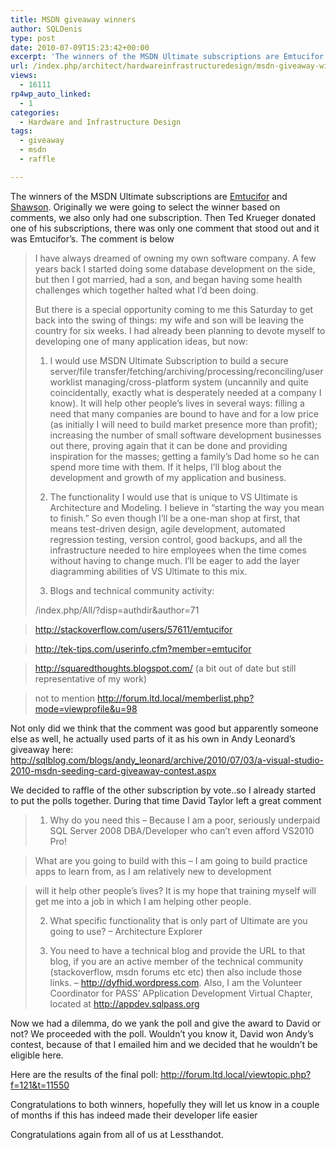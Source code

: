 ```yaml
---
title: MSDN giveaway winners
author: SQLDenis
type: post
date: 2010-07-09T15:23:42+00:00
excerpt: 'The winners of the MSDN Ultimate subscriptions are Emtucifor and Shawson. Originally we were going to select the winner based on comments, we also only had one subscription. Then Ted Krueger donated one of his subscriptions, there was only one comment t&hellip;'
url: /index.php/architect/hardwareinfrastructuredesign/msdn-giveaway-winners/
views:
  - 16111
rp4wp_auto_linked:
  - 1
categories:
  - Hardware and Infrastructure Design
tags:
  - giveaway
  - msdn
  - raffle

---
```

The winners of the MSDN Ultimate subscriptions are [Emtucifor][1] and [Shawson][2]. Originally we were going to select the winner based on comments, we also only had one subscription. Then Ted Krueger donated one of his subscriptions, there was only one comment that stood out and it was Emtucifor&#8217;s. The comment is below

> I have always dreamed of owning my own software company. A few years back I started doing some database development on the side, but then I got married, had a son, and began having some health challenges which together halted what I&#8217;d been doing.
> 
> But there is a special opportunity coming to me this Saturday to get back into the swing of things: my wife and son will be leaving the country for six weeks. I had already been planning to devote myself to developing one of many application ideas, but now:
> 
> 1) I would use MSDN Ultimate Subscription to build a secure server/file transfer/fetching/archiving/processing/reconciling/user worklist managing/cross-platform system (uncannily and quite coincidentally, exactly what is desperately needed at a company I know). It will help other people&#8217;s lives in several ways: filling a need that many companies are bound to have and for a low price (as initially I will need to build market presence more than profit); increasing the number of small software development businesses out there, proving again that it can be done and providing inspiration for the masses; getting a family&#8217;s Dad home so he can spend more time with them. If it helps, I&#8217;ll blog about the development and growth of my application and business.
> 
> 2) The functionality I would use that is unique to VS Ultimate is Architecture and Modeling. I believe in &#8220;starting the way you mean to finish.&#8221; So even though I&#8217;ll be a one-man shop at first, that means test-driven design, agile development, automated regression testing, version control, good backups, and all the infrastructure needed to hire employees when the time comes without having to change much. I&#8217;ll be eager to add the layer diagramming abilities of VS Ultimate to this mix.
> 
> 3. Blogs and technical community activity:
> 
> /index.php/All/?disp=authdir&author=71
  
> http://stackoverflow.com/users/57611/emtucifor
  
> http://tek-tips.com/userinfo.cfm?member=emtucifor
  
> http://squaredthoughts.blogspot.com/ (a bit out of date but still representative of my work)
  
> not to mention http://forum.ltd.local/memberlist.php?mode=viewprofile&u=98

Not only did we think that the comment was good but apparently someone else as well, he actually used parts of it as his own in Andy Leonard&#8217;s giveaway here: http://sqlblog.com/blogs/andy_leonard/archive/2010/07/03/a-visual-studio-2010-msdn-seeding-card-giveaway-contest.aspx

We decided to raffle of the other subscription by vote..so I already started to put the polls together. During that time David Taylor left a great comment

> 1) Why do you need this &#8211; Because I am a poor, seriously underpaid SQL Server 2008 DBA/Developer who can&#8217;t even afford VS2010 Pro!
  
> What are you going to build with this &#8211; I am going to build practice apps to learn from, as I am relatively new to development
  
> will it help other people&#8217;s lives? It is my hope that training myself will get me into a job in which I am helping other people.
> 
> 2) What specific functionality that is only part of Ultimate are you going to use? &#8211; Architecture Explorer
> 
> 3) You need to have a technical blog and provide the URL to that blog, if you are an active member of the technical community (stackoverflow, msdn forums etc etc) then also include those links. &#8211; http://dyfhid.wordpress.com. Also, I am the Volunteer Coordinator for PASS&#8217; APplication Development Virtual Chapter, located at http://appdev.sqlpass.org

Now we had a dilemma, do we yank the poll and give the award to David or not? We proceeded with the poll. Wouldn&#8217;t you know it, David won Andy&#8217;s contest, because of that I emailed him and we decided that he wouldn&#8217;t be eligible here.

Here are the results of the final poll: http://forum.ltd.local/viewtopic.php?f=121&t=11550

Congratulations to both winners, hopefully they will let us know in a couple of months if this has indeed made their developer life easier

Congratulations again from all of us at Lessthandot.

 [1]: /index.php/All/?disp=authdir&author=71
 [2]: http://www.shawson.co.uk/codeblog